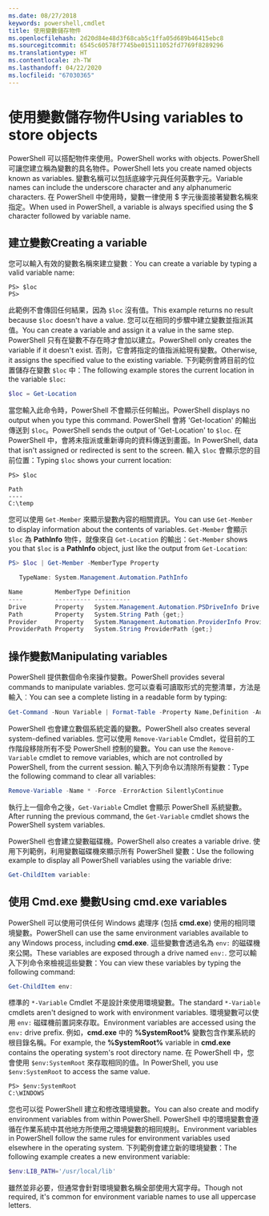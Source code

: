 ```yaml
---
ms.date: 08/27/2018
keywords: powershell,cmdlet
title: 使用變數儲存物件
ms.openlocfilehash: 2d20d84e48d3f68cab5c1ffa05d689b46415ebc8
ms.sourcegitcommit: 6545c60578f7745be015111052fd7769f8289296
ms.translationtype: HT
ms.contentlocale: zh-TW
ms.lasthandoff: 04/22/2020
ms.locfileid: "67030365"
---
```

# <a name="using-variables-to-store-objects"></a><span data-ttu-id="77689-103">使用變數儲存物件</span><span class="sxs-lookup"><span data-stu-id="77689-103">Using variables to store objects</span></span>

<span data-ttu-id="77689-104">PowerShell 可以搭配物件來使用。</span><span class="sxs-lookup"><span data-stu-id="77689-104">PowerShell works with objects.</span></span> <span data-ttu-id="77689-105">PowerShell 可讓您建立稱為變數的具名物件。</span><span class="sxs-lookup"><span data-stu-id="77689-105">PowerShell lets you create named objects known as variables.</span></span>
<span data-ttu-id="77689-106">變數名稱可以包括底線字元與任何英數字元。</span><span class="sxs-lookup"><span data-stu-id="77689-106">Variable names can include the underscore character and any alphanumeric characters.</span></span> <span data-ttu-id="77689-107">在 PowerShell 中使用時，變數一律使用 \$ 字元後面接著變數名稱來指定。</span><span class="sxs-lookup"><span data-stu-id="77689-107">When used in PowerShell, a variable is always specified using the \$ character followed by variable name.</span></span>

## <a name="creating-a-variable"></a><span data-ttu-id="77689-108">建立變數</span><span class="sxs-lookup"><span data-stu-id="77689-108">Creating a variable</span></span>

<span data-ttu-id="77689-109">您可以輸入有效的變數名稱來建立變數︰</span><span class="sxs-lookup"><span data-stu-id="77689-109">You can create a variable by typing a valid variable name:</span></span>

```
PS> $loc
PS>
```

<span data-ttu-id="77689-110">此範例不會傳回任何結果，因為 `$loc` 沒有值。</span><span class="sxs-lookup"><span data-stu-id="77689-110">This example returns no result because `$loc` doesn't have a value.</span></span> <span data-ttu-id="77689-111">您可以在相同的步驟中建立變數並指派其值。</span><span class="sxs-lookup"><span data-stu-id="77689-111">You can create a variable and assign it a value in the same step.</span></span> <span data-ttu-id="77689-112">PowerShell 只有在變數不存在時才會加以建立。</span><span class="sxs-lookup"><span data-stu-id="77689-112">PowerShell only creates the variable if it doesn't exist.</span></span>
<span data-ttu-id="77689-113">否則，它會將指定的值指派給現有變數。</span><span class="sxs-lookup"><span data-stu-id="77689-113">Otherwise, it assigns the specified value to the existing variable.</span></span> <span data-ttu-id="77689-114">下列範例會將目前的位置儲存在變數 `$loc` 中：</span><span class="sxs-lookup"><span data-stu-id="77689-114">The following example stores the current location in the variable `$loc`:</span></span>

```powershell
$loc = Get-Location
```

<span data-ttu-id="77689-115">當您輸入此命令時，PowerShell 不會顯示任何輸出。</span><span class="sxs-lookup"><span data-stu-id="77689-115">PowerShell displays no output when you type this command.</span></span> <span data-ttu-id="77689-116">PowerShell 會將 'Get-location' 的輸出傳送到 `$loc`。</span><span class="sxs-lookup"><span data-stu-id="77689-116">PowerShell sends the output of 'Get-Location' to `$loc`.</span></span> <span data-ttu-id="77689-117">在 PowerShell 中，會將未指派或重新導向的資料傳送到畫面。</span><span class="sxs-lookup"><span data-stu-id="77689-117">In PowerShell, data that isn't assigned or redirected is sent to the screen.</span></span> <span data-ttu-id="77689-118">輸入 `$loc` 會顯示您的目前位置：</span><span class="sxs-lookup"><span data-stu-id="77689-118">Typing `$loc` shows your current location:</span></span>

```
PS> $loc

Path
----
C:\temp
```

<span data-ttu-id="77689-119">您可以使用 `Get-Member` 來顯示變數內容的相關資訊。</span><span class="sxs-lookup"><span data-stu-id="77689-119">You can use `Get-Member` to display information about the contents of variables.</span></span> <span data-ttu-id="77689-120">`Get-Member` 會顯示 `$loc` 為 **PathInfo** 物件，就像來自 `Get-Location` 的輸出：</span><span class="sxs-lookup"><span data-stu-id="77689-120">`Get-Member` shows you that `$loc` is a **PathInfo** object, just like the output from `Get-Location`:</span></span>

```powershell
PS> $loc | Get-Member -MemberType Property

   TypeName: System.Management.Automation.PathInfo

Name         MemberType Definition
----         ---------- ----------
Drive        Property   System.Management.Automation.PSDriveInfo Drive {get;}
Path         Property   System.String Path {get;}
Provider     Property   System.Management.Automation.ProviderInfo Provider {...
ProviderPath Property   System.String ProviderPath {get;}
```

## <a name="manipulating-variables"></a><span data-ttu-id="77689-121">操作變數</span><span class="sxs-lookup"><span data-stu-id="77689-121">Manipulating variables</span></span>

<span data-ttu-id="77689-122">PowerShell 提供數個命令來操作變數。</span><span class="sxs-lookup"><span data-stu-id="77689-122">PowerShell provides several commands to manipulate variables.</span></span> <span data-ttu-id="77689-123">您可以查看可讀取形式的完整清單，方法是輸入︰</span><span class="sxs-lookup"><span data-stu-id="77689-123">You can see a complete listing in a readable form by typing:</span></span>

```powershell
Get-Command -Noun Variable | Format-Table -Property Name,Definition -AutoSize -Wrap
```

<span data-ttu-id="77689-124">PowerShell 也會建立數個系統定義的變數。</span><span class="sxs-lookup"><span data-stu-id="77689-124">PowerShell also creates several system-defined variables.</span></span> <span data-ttu-id="77689-125">您可以使用 `Remove-Variable` Cmdlet，從目前的工作階段移除所有不受 PowerShell 控制的變數。</span><span class="sxs-lookup"><span data-stu-id="77689-125">You can use the `Remove-Variable` cmdlet to remove variables, which are not controlled by PowerShell, from the current session.</span></span> <span data-ttu-id="77689-126">輸入下列命令以清除所有變數：</span><span class="sxs-lookup"><span data-stu-id="77689-126">Type the following command to clear all variables:</span></span>

```powershell
Remove-Variable -Name * -Force -ErrorAction SilentlyContinue
```

<span data-ttu-id="77689-127">執行上一個命令之後，`Get-Variable` Cmdlet 會顯示 PowerShell 系統變數。</span><span class="sxs-lookup"><span data-stu-id="77689-127">After running the previous command, the `Get-Variable` cmdlet shows the PowerShell system variables.</span></span>

<span data-ttu-id="77689-128">PowerShell 也會建立變數磁碟機。</span><span class="sxs-lookup"><span data-stu-id="77689-128">PowerShell also creates a variable drive.</span></span> <span data-ttu-id="77689-129">使用下列範例，利用變數磁碟機來顯示所有 PowerShell 變數：</span><span class="sxs-lookup"><span data-stu-id="77689-129">Use the following example to display all PowerShell variables using the variable drive:</span></span>

```powershell
Get-ChildItem variable:
```

## <a name="using-cmdexe-variables"></a><span data-ttu-id="77689-130">使用 Cmd.exe 變數</span><span class="sxs-lookup"><span data-stu-id="77689-130">Using cmd.exe variables</span></span>

<span data-ttu-id="77689-131">PowerShell 可以使用可供任何 Windows 處理序 (包括 **cmd.exe**) 使用的相同環境變數。</span><span class="sxs-lookup"><span data-stu-id="77689-131">PowerShell can use the same environment variables available to any Windows process, including **cmd.exe**.</span></span> <span data-ttu-id="77689-132">這些變數會透過名為 `env:` 的磁碟機來公開。</span><span class="sxs-lookup"><span data-stu-id="77689-132">These variables are exposed through a drive named `env:`.</span></span> <span data-ttu-id="77689-133">您可以輸入下列命令來檢視這些變數：</span><span class="sxs-lookup"><span data-stu-id="77689-133">You can view these variables by typing the following command:</span></span>

```powershell
Get-ChildItem env:
```

<span data-ttu-id="77689-134">標準的 `*-Variable` Cmdlet 不是設計來使用環境變數。</span><span class="sxs-lookup"><span data-stu-id="77689-134">The standard `*-Variable` cmdlets aren't designed to work with environment variables.</span></span> <span data-ttu-id="77689-135">環境變數可以使用 `env:` 磁碟機前置詞來存取。</span><span class="sxs-lookup"><span data-stu-id="77689-135">Environment variables are accessed using the `env:` drive prefix.</span></span> <span data-ttu-id="77689-136">例如，**cmd.exe** 中的 **%SystemRoot%** 變數包含作業系統的根目錄名稱。</span><span class="sxs-lookup"><span data-stu-id="77689-136">For example, the **%SystemRoot%** variable in **cmd.exe** contains the operating system's root directory name.</span></span> <span data-ttu-id="77689-137">在 PowerShell 中，您會使用 `$env:SystemRoot` 來存取相同的值。</span><span class="sxs-lookup"><span data-stu-id="77689-137">In PowerShell, you use `$env:SystemRoot` to access the same value.</span></span>

```
PS> $env:SystemRoot
C:\WINDOWS
```

<span data-ttu-id="77689-138">您也可以從 PowerShell 建立和修改環境變數。</span><span class="sxs-lookup"><span data-stu-id="77689-138">You can also create and modify environment variables from within PowerShell.</span></span> <span data-ttu-id="77689-139">PowerShell 中的環境變數會遵循在作業系統中其他地方所使用之環境變數的相同規則。</span><span class="sxs-lookup"><span data-stu-id="77689-139">Environment variables in PowerShell follow the same rules for environment variables used elsewhere in the operating system.</span></span> <span data-ttu-id="77689-140">下列範例會建立新的環境變數：</span><span class="sxs-lookup"><span data-stu-id="77689-140">The following example creates a new environment variable:</span></span>

```powershell
$env:LIB_PATH='/usr/local/lib'
```

<span data-ttu-id="77689-141">雖然並非必要，但通常會針對環境變數名稱全部使用大寫字母。</span><span class="sxs-lookup"><span data-stu-id="77689-141">Though not required, it's common for environment variable names to use all uppercase letters.</span></span>
